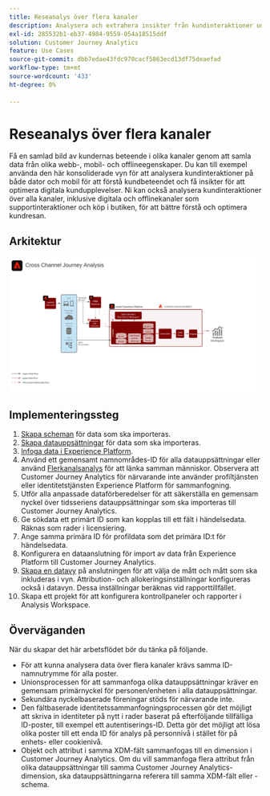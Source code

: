 ```yaml
---
title: Reseanalys över flera kanaler
description: Analysera och extrahera insikter från kundinteraktioner under hela kundresan.
exl-id: 285532b1-eb37-4984-9559-054a18515ddf
solution: Customer Journey Analytics
feature: Use Cases
source-git-commit: dbb7edae43fdc970cacf5863ecd13df75deaefad
workflow-type: tm+mt
source-wordcount: '433'
ht-degree: 0%

---
```


# Reseanalys över flera kanaler

Få en samlad bild av kundernas beteende i olika kanaler genom att samla data från olika webb-, mobil- och offlineegenskaper. Du kan till exempel använda den här konsoliderade vyn för att analysera kundinteraktioner på både dator och mobil för att förstå kundbeteendet och få insikter för att optimera digitala kundupplevelser. Ni kan också analysera kundinteraktioner över alla kanaler, inklusive digitala och offlinekanaler som supportinteraktioner och köp i butiken, för att bättre förstå och optimera kundresan.

## Arkitektur

![Flerkanalsarkitektur](../assets/cross-channel-architecture.svg)

## Implementeringssteg

1. [Skapa scheman](https://experienceleague.adobe.com/docs/experience-platform/xdm/tutorials/create-schema-ui.html) för data som ska importeras.
1. [Skapa datauppsättningar](https://experienceleague.adobe.com/docs/platform-learn/tutorials/data-ingestion/create-datasets-and-ingest-data.html) för data som ska importeras.
1. [Infoga data i Experience Platform](https://experienceleague.adobe.com/docs/platform-learn/tutorials/data-ingestion/understanding-data-ingestion.html).
1. Använd ett gemensamt namnområdes-ID för alla datauppsättningar eller använd [Flerkanalsanalys](/help/connections/cca/overview.md) för att länka samman människor. Observera att Customer Journey Analytics för närvarande inte använder profiltjänsten eller identitetstjänsten Experience Platform för sammanfogning.
1. Utför alla anpassade dataförberedelser för att säkerställa en gemensam nyckel över tidsseriens datauppsättningar som ska importeras till Customer Journey Analytics.
1. Ge sökdata ett primärt ID som kan kopplas till ett fält i händelsedata. Räknas som rader i licensiering.
1. Ange samma primära ID för profildata som det primära ID:t för händelsedata.
1. Konfigurera en dataanslutning för import av data från Experience Platform till Customer Journey Analytics.
1. [Skapa en datavy](/help/data-views/create-dataview.md) på anslutningen för att välja de mått och mått som ska inkluderas i vyn. Attribution- och allokeringsinställningar konfigureras också i datavyn. Dessa inställningar beräknas vid rapporttillfället.
1. Skapa ett projekt för att konfigurera kontrollpaneler och rapporter i Analysis Workspace.

## Överväganden

När du skapar det här arbetsflödet bör du tänka på följande.

* För att kunna analysera data över flera kanaler krävs samma ID-namnutrymme för alla poster.
* Unionsprocessen för att sammanfoga olika datauppsättningar kräver en gemensam primärnyckel för personen/enheten i alla datauppsättningar.
* Sekundära nyckelbaserade föreningar stöds för närvarande inte.
* Den fältbaserade identitetssammanfogningsprocessen gör det möjligt att skriva in identiteter på nytt i rader baserat på efterföljande tillfälliga ID-poster, till exempel ett autentiserings-ID. Detta gör det möjligt att lösa olika poster till ett enda ID för analys på personnivå i stället för på enhets- eller cookienivå.
* Objekt och attribut i samma XDM-fält sammanfogas till en dimension i Customer Journey Analytics. Om du vill sammanfoga flera attribut från olika datauppsättningar till samma Customer Journey Analytics-dimension, ska datauppsättningarna referera till samma XDM-fält eller -schema.

